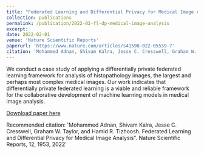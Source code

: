 ```yaml
---
title: "Federated Learning and Differential Privacy for Medical Image Analysis"
collection: publications
permalink: /publication/2022-02-fl-dp-medical-image-analysis
excerpt: 
date: 2022-02-01
venue: 'Nature Scientific Reports'
paperurl: 'https://www.nature.com/articles/s41598-022-05539-7'
citation: 'Mohammed Adnan, Shivam Kalra, Jesse C. Cresswell, Graham W. Taylor, and Hamid R. Tizhoosh. Federated Learning and Differential Privacy for Medical Image Analysis". Nature Scientific Reports, 12, 1953, 2022'
---
```

We conduct a case study of applying a differentially private federated learning framework for analysis of histopathology images, the largest and perhaps most complex medical images. Our work indicates that differentially private federated learning is a viable and reliable framework for the collaborative development of machine learning models in medical image analysis.

[Download paper here](http://jescresswell.github.io/files/fl-dp-medical-image-analysis.pdf)

Recommended citation: 'Mohammed Adnan, Shivam Kalra, Jesse C. Cresswell, Graham W. Taylor, and Hamid R. Tizhoosh. Federated Learning and Differential Privacy for Medical Image Analysis". Nature Scientific Reports, 12, 1953, 2022'